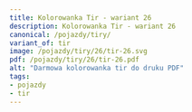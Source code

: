 ```yaml
---
title: Kolorowanka Tir - wariant 26
description: Kolorowanka Tir - wariant 26
canonical: /pojazdy/tiry/
variant_of: tir
image: /pojazdy/tiry/26/tir-26.svg
pdf: /pojazdy/tiry/26/tir-26.pdf
alt: "Darmowa kolorowanka tir do druku PDF"
tags:
- pojazdy
- tir
---
```

